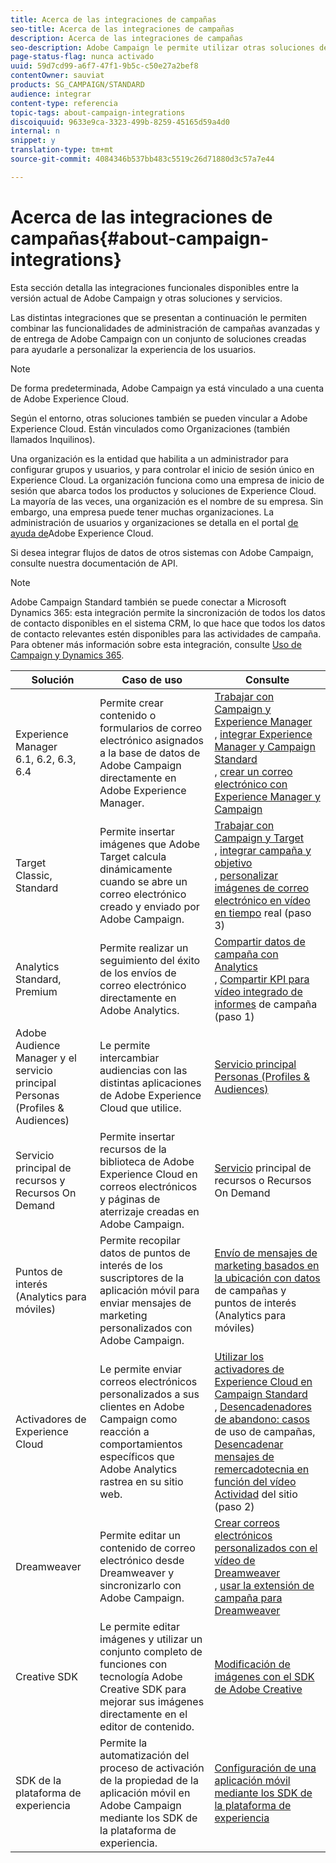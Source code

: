 ```yaml
---
title: Acerca de las integraciones de campañas
seo-title: Acerca de las integraciones de campañas
description: Acerca de las integraciones de campañas
seo-description: Adobe Campaign le permite utilizar otras soluciones de Adobe y combinar sus diferentes capacidades.
page-status-flag: nunca activado
uuid: 59d7cd99-a6f7-47f1-9b5c-c50e27a2bef8
contentOwner: sauviat
products: SG_CAMPAIGN/STANDARD
audience: integrar
content-type: referencia
topic-tags: about-campaign-integrations
discoiquuid: 9633e9ca-3323-499b-8259-45165d59a4d0
internal: n
snippet: y
translation-type: tm+mt
source-git-commit: 4084346b537bb483c5519c26d71880d3c57a7e44

---
```



# Acerca de las integraciones de campañas{#about-campaign-integrations}

Esta sección detalla las integraciones funcionales disponibles entre la versión actual de Adobe Campaign y otras soluciones y servicios.

Las distintas integraciones que se presentan a continuación le permiten combinar las funcionalidades de administración de campañas avanzadas y de entrega de Adobe Campaign con un conjunto de soluciones creadas para ayudarle a personalizar la experiencia de los usuarios.

>[!NOTE]
>
> De forma predeterminada, Adobe Campaign ya está vinculado a una cuenta de Adobe Experience Cloud.

Según el entorno, otras soluciones también se pueden vincular a Adobe Experience Cloud. Están vinculados como Organizaciones (también llamados Inquilinos).

Una organización es la entidad que habilita a un administrador para configurar grupos y usuarios, y para controlar el inicio de sesión único en Experience Cloud. La organización funciona como una empresa de inicio de sesión que abarca todos los productos y soluciones de Experience Cloud. La mayoría de las veces, una organización es el nombre de su empresa. Sin embargo, una empresa puede tener muchas organizaciones. La administración de usuarios y organizaciones se detalla en el portal [de ayuda de](https://marketing.adobe.com/resources/help/en_US/mcloud/organizations.html)Adobe Experience Cloud.

Si desea integrar flujos de datos de otros sistemas con Adobe Campaign, consulte nuestra documentación [](https://docs.campaign.adobe.com/doc/standard/en/api/ACS_API.html)de API.

>[!NOTE]
>
>Adobe Campaign Standard también se puede conectar a Microsoft Dynamics 365: esta integración permite la sincronización de todos los datos de contacto disponibles en el sistema CRM, lo que hace que todos los datos de contacto relevantes estén disponibles para las actividades de campaña. Para obtener más información sobre esta integración, consulte [Uso de Campaign y Dynamics 365](https://helpx.adobe.com/campaign/kb/acs-ms-dynamics.html).


<table> 
 <thead> 
  <tr> 
   <th> Solución<br /> </th> 
   <th> Caso de uso<br /> </th> 
   <th> Consulte<br /> </th> 
  </tr> 
 </thead> 
 <tbody> 
  <tr> 
   <td> Experience Manager<br /> 6.1, 6.2, 6.3, 6.4<br /> </td> 
   <td> Permite crear contenido o formularios de correo electrónico asignados a la base de datos de Adobe Campaign directamente en Adobe Experience Manager.<br /> </td> 
   <td> 
     <a href="../../integrating/using/integrating-with-experience-manager.md">Trabajar con Campaign y Experience Manager</a><br/>, <a href="https://helpx.adobe.com/experience-manager/6-4/sites/administering/using/campaignstandard.html">integrar Experience Manager y Campaign Standard</a> <br/>, <a href="https://docs.campaign.adobe.com/doc/standard/getting_started/en/ACS_AEM.html">crear un correo electrónico con Experience Manager y Campaign</a> 
    </td> 
  </tr> 
  <tr> 
   <td> Target<br /> Classic, Standard<br /> </td> 
   <td> Permite insertar imágenes que Adobe Target calcula dinámicamente cuando se abre un correo electrónico creado y enviado por Adobe Campaign.<br /> </td> 
   <td> 
    <a href="../../integrating/using/about-campaign-target-integration.md">Trabajar con Campaign y Target</a> <br/>, <a href="https://marketing.adobe.com/resources/help/en_US/target/a4t/c_campaign_and_target.html">integrar campaña y objetivo</a><br/>, <a href="https://helpx.adobe.com/marketing-cloud/how-to/email-marketing.html">personalizar imágenes de correo electrónico en vídeo en tiempo</a> real (paso 3)
    </td> 
  </tr> 
  <tr> 
   <td> Analytics<br /> Standard, Premium <br /> </td> 
   <td> Permite realizar un seguimiento del éxito de los envíos de correo electrónico directamente en Adobe Analytics.<br /> </td> 
   <td> 
    <a href="../../integrating/using/about-campaign-analytics-integration.md">Compartir datos de campaña con Analytics</a><br/>, <a href="https://helpx.adobe.com/marketing-cloud/how-to/email-marketing.html">Compartir KPI para vídeo integrado de informes</a> de campaña (paso 1)
    </td> 
  </tr> 
  <tr> 
   <td> Adobe Audience Manager y el servicio principal Personas (Profiles &amp; Audiences)<br /> </td> 
   <td> Le permite intercambiar audiencias con las distintas aplicaciones de Adobe Experience Cloud que utilice.<br /> </td> 
   <td> <a href="../../integrating/using/about-campaign-audience-manager-or-people-core-service-integration.md">Servicio principal Personas (Profiles &amp; Audiences)</a><br /> </td> 
  </tr> 
  <tr> 
   <td> Servicio principal de recursos y Recursos On Demand<br /> </td> 
   <td> Permite insertar recursos de la biblioteca de Adobe Experience Cloud en correos electrónicos y páginas de aterrizaje creadas en Adobe Campaign.<br /> </td> 
   <td> <a href="../../integrating/using/working-with-campaign-and-assets-core-service.md">Servicio</a> principal de recursos o Recursos On Demand<br /> </td> 
  </tr> 
  <tr> 
   <td> Puntos de interés (Analytics para móviles)<br /> </td> 
   <td> Permite recopilar datos de puntos de interés de los suscriptores de la aplicación móvil para enviar mensajes de marketing personalizados con Adobe Campaign.<br /> </td> 
   <td> <a href="../../integrating/using/about-campaign-points-of-interest-data-integration.md">Envío de mensajes de marketing basados en la ubicación con datos</a> de campañas y puntos de interés (Analytics para móviles)<br /> </td> 
  </tr> 
  <tr> 
   <td> Activadores de Experience Cloud<br /> </td> 
   <td> Le permite enviar correos electrónicos personalizados a sus clientes en Adobe Campaign como reacción a comportamientos específicos que Adobe Analytics rastrea en su sitio web.<br /> </td> 
   <td> 
    <a href="../../integrating/using/about-adobe-experience-cloud-triggers.md">Utilizar los activadores de Experience Cloud en Campaign Standard</a><br/>, <a href="../../integrating/using/abandonment-triggers-use-cases.md">Desencadenadores de abandono: casos</a><br/>de uso de campañas, <a href="https://helpx.adobe.com/marketing-cloud/how-to/email-marketing.html">Desencadenar mensajes de remercadotecnia en función del vídeo Actividad</a> del sitio (paso 2)
    </td> 
  </tr> 
  <tr> 
   <td> Dreamweaver<br /> </td> 
   <td> Permite editar un contenido de correo electrónico desde Dreamweaver y sincronizarlo con Adobe Campaign.<br /> </td> 
   <td> 
    <a href="https://helpx.adobe.com/campaign/kt/acs/using/acs-dreamweaver-integration-feature-video-use.html">Crear correos electrónicos personalizados con el vídeo de Dreamweaver</a> <br/>, <a href="https://helpx.adobe.com/dreamweaver/using/working-with-dreamweaver-and-campaign.html">usar la extensión de campaña para Dreamweaver</a> 
  </td> 
  </tr> 
  <tr> 
   <td> Creative SDK<br /> </td> 
   <td> Le permite editar imágenes y utilizar un conjunto completo de funciones con tecnología Adobe Creative SDK para mejorar sus imágenes directamente en el editor de contenido.<br /> </td> 
   <td> <a href="../../designing/using/images.md#modifying-images-with-the-adobe-creative-sdk">Modificación de imágenes con el SDK de Adobe Creative</a><br /> </td> 
  </tr> 
  <tr> 
   <td> SDK de la plataforma de experiencia<br /> </td> 
   <td> Permite la automatización del proceso de activación de la propiedad de la aplicación móvil en Adobe Campaign mediante los SDK de la plataforma de experiencia.<br /> </td> 
   <td> <a href="https://helpx.adobe.com/campaign/kb/configuring-app-sdk.html">Configuración de una aplicación móvil mediante los SDK de la plataforma de experiencia</a><br /> </td> 
  </tr> 
 </tbody> 
</table>

